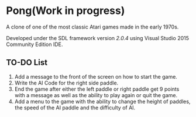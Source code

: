 # Pong(Work in progress)
A clone of one of the most classic Atari games made in the early 1970s.

Developed under the SDL framework version *2.0.4* using Visual Studio 2015 Community Edition IDE.

## TO-DO List

1. Add a message to the front of the screen on how to start the game.
2. Write the AI Code for the right side paddle.
3. End the game after either the left paddle or right paddle get 9 points with a message as well as the ability to play again or quit the game.
4. Add a menu to the game with the ability to change the height of paddles, the speed of the AI paddle and the difficulty of AI.
